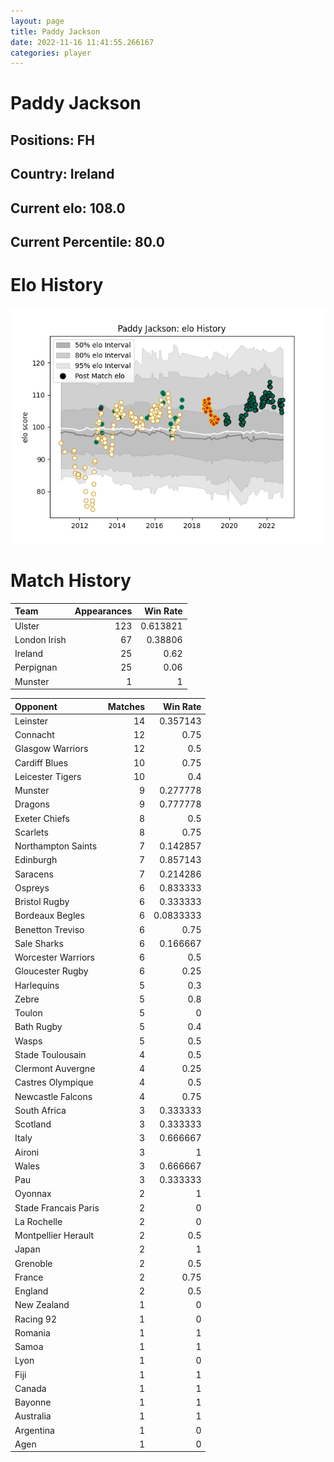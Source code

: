 ```yaml
---  
layout: page  
title: Paddy Jackson  
date: 2022-11-16 11:41:55.266167  
categories: player  
---
```

# Paddy Jackson

## Positions: FH

## Country: Ireland

## Current elo: 108.0

## Current Percentile: 80.0

# Elo History


![elo history](history_PaddyJackson.png)
# Match History


| Team         |   Appearances |   Win Rate |
|:-------------|--------------:|-----------:|
| Ulster       |           123 |   0.613821 |
| London Irish |            67 |   0.38806  |
| Ireland      |            25 |   0.62     |
| Perpignan    |            25 |   0.06     |
| Munster      |             1 |   1        |

| Opponent             |   Matches |   Win Rate |
|:---------------------|----------:|-----------:|
| Leinster             |        14 |  0.357143  |
| Connacht             |        12 |  0.75      |
| Glasgow Warriors     |        12 |  0.5       |
| Cardiff Blues        |        10 |  0.75      |
| Leicester Tigers     |        10 |  0.4       |
| Munster              |         9 |  0.277778  |
| Dragons              |         9 |  0.777778  |
| Exeter Chiefs        |         8 |  0.5       |
| Scarlets             |         8 |  0.75      |
| Northampton Saints   |         7 |  0.142857  |
| Edinburgh            |         7 |  0.857143  |
| Saracens             |         7 |  0.214286  |
| Ospreys              |         6 |  0.833333  |
| Bristol Rugby        |         6 |  0.333333  |
| Bordeaux Begles      |         6 |  0.0833333 |
| Benetton Treviso     |         6 |  0.75      |
| Sale Sharks          |         6 |  0.166667  |
| Worcester Warriors   |         6 |  0.5       |
| Gloucester Rugby     |         6 |  0.25      |
| Harlequins           |         5 |  0.3       |
| Zebre                |         5 |  0.8       |
| Toulon               |         5 |  0         |
| Bath Rugby           |         5 |  0.4       |
| Wasps                |         5 |  0.5       |
| Stade Toulousain     |         4 |  0.5       |
| Clermont Auvergne    |         4 |  0.25      |
| Castres Olympique    |         4 |  0.5       |
| Newcastle Falcons    |         4 |  0.75      |
| South Africa         |         3 |  0.333333  |
| Scotland             |         3 |  0.333333  |
| Italy                |         3 |  0.666667  |
| Aironi               |         3 |  1         |
| Wales                |         3 |  0.666667  |
| Pau                  |         3 |  0.333333  |
| Oyonnax              |         2 |  1         |
| Stade Francais Paris |         2 |  0         |
| La Rochelle          |         2 |  0         |
| Montpellier Herault  |         2 |  0.5       |
| Japan                |         2 |  1         |
| Grenoble             |         2 |  0.5       |
| France               |         2 |  0.75      |
| England              |         2 |  0.5       |
| New Zealand          |         1 |  0         |
| Racing 92            |         1 |  0         |
| Romania              |         1 |  1         |
| Samoa                |         1 |  1         |
| Lyon                 |         1 |  0         |
| Fiji                 |         1 |  1         |
| Canada               |         1 |  1         |
| Bayonne              |         1 |  1         |
| Australia            |         1 |  1         |
| Argentina            |         1 |  0         |
| Agen                 |         1 |  0         |